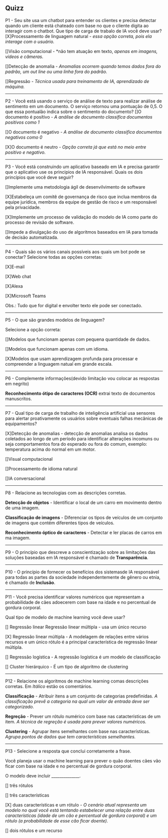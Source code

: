 Quizz
---------------------------------------------------------------------------

P1 - Seu site usa um chatbot para entender os clientes e precisa detectar quando um cliente está chateado com base no que o cliente digita ao interagir com o chatbot. 
Que tipo de carga de trabalo de IA você deve usar? 
[X]Processamento de linguagem natural - *essa opção correta, pois ela interage com o usuário.*

[]Visão computacional - *não tem atuação em texto, *apenas em imagens, vídeos e câmeras.*

[]Detecção de anomalia - *Anomalias ocorrem quando temos dados fora do padrão, um out line ou uma linha fora do padrão.*

[]Regressão - *Técnica usada para treinamento de IA, aprendizado de máquina.*

---------------------------------------------------------------------------

P2 - Você está usando o serviço de análise de texto para realizar análise de sentimento em um documento. O serviço retornou uma pontuação de 0,5.
O que essa pontualão indica sobre o sentimento do documento?
[]O documento é posítivo - *A análise de documento classifica documentos positivos como 1*

[]O documento é negativo - *A análise de documento classifica documentos negativos como 0*

[X]O documento é neutro - *Opção correta já que está no meio entre positivo e negativo.*

---------------------------------------------------------------------------

P3 - Você está construindo um aplicativo baseado em IA e precisa garantir que o aplicativo use os principios de IA responsável. 
Quais os dois princípios que você deve seguir?

[]Implemente uma metodologia ágil de desenvilvimento de software

[X]Estabeleça um comitê de governança de risco que inclua membros da equipe jurídica, membros da equipe de gestão de risco e um responsável pela privacidade.

[X]Implemente um processo de validação do modelo de IA como parte do processo de revisão de software.

[]Impede a divulgação do uso de algoritmos baseados em IA para tomada de decisão automatizada. 

---------------------------------------------------------------------------

P4 - Quais são os vários canais possíveis aos quais um bot pode se conectar?
Selecione todas as opções corretas:

[X]E-mail

[X]Web chat

[X]Alexa

[X]Microsoft Teams

Obs.: Tudo que for digital e envolter texto ele pode ser conectado.

---------------------------------------------------------------------------

P5 - O que são grandes modelos de linguagem?

Selecione a opção correta: 

[]Modelos que funcionam apenas com pequena quantidade de dados.

[]Modelos que funcionam apenas com um idioma.

[X]Modelos que usam aprendizagem profunda para processar e compreender a linguagem natual em grande escala.

---------------------------------------------------------------------------

P6 - Complemente informações(devido limitação vou colocar as respostas em negrito)

**Reconhecimento ótipo de caracteres (OCR)** extrai texto de documentos manuscritos.

---------------------------------------------------------------------------

P7 - Qual tipo de carga de trabalho de inteligência artificial usa sensores para alertar proativamente os usuários sobre eventuais falhas mecânicas de equipamentos?

[X]Detecção de anomalias - detecção de anomalias analisa os dados coletados ao longo de um período para identificar alterações incomuns ou seja comportamentos fora do esperado ou fora do comum, exemplo: temperatura acima do normal em um motor.

[]Visual computacional

[]Processamento de idioma natural

[]IA conversacional

---------------------------------------------------------------------------

P8 - Relacione as tecnologias com as descrições corretas.

**Detecção de objetos** - Identificar o local de um carro em movimento dentro de uma imagem.

**Classificação de imagens** - Diferenciar os tipos de veículos de um conjunto de imagens que contém diferentes tipos de veículos.

**Reconhecimento óptico de caracteres** - Detectar e ler placas de carros em ma imagem.

---------------------------------------------------------------------------

P9 - O princípio que descreve a conscientização sobre as limitações das soluções baseadas em IA responsável é chamado de **Transparência**.

---------------------------------------------------------------------------

P10 - O princípio de fornecer os benefícios dos sistemasde IA responsável para todas as partes da sociedade independentemente de gênero ou etnia, é chamado de **Inclusão**.

---------------------------------------------------------------------------

P11 - Você precisa identificar valores numéricos que representam a probabilidade de cães adoecerem com base na idade e no percentual de gordura corporal.

Qual tipo de modelo de machine learning você deve usar?

[] Regressão linear Regressão linear múltipla - usa um único recurso

[X]	Regressão linear múltipla - A modelagem de relações entre vários recursos e um único rótulo é a principal característica de regressão linear múltipla.

[] Regressão logística - A regressão logística é um modelo de classificação

[] Cluster hierárquico -  É um tipo de algoritmo de clustering

---------------------------------------------------------------------------

P12 - Relacione os algoritmos de machine learning comas descrições corretas. Em _Itálico_ estão os comentários. 

**Classificação** - Atribuir itens a um conjunto de categorias predefinidas. _A classificação prevê a categoria na qual um valor de entrada deve ser categorizado._

**Regreção** - Prever um rótulo numérico com base nas catacterísticas de um item. _A técnica de regreção é usada para prever valores numéricos._

**Clustering** - Agrupar itens semelhantes com base nas características. _Agrupa pontos de dados que tem características semelhantes._

---------------------------------------------------------------------------

P13 - Selecione a resposta que conclui corretamente a frase.

Você planeja usar o machine learning para prever o quão doentes cães vão ficar com base na idade e no percentual de gordura corporal.

O modelo deve incluir ______________.

[] três rótulos

[] três características

[X] duas características e um rótulo - _O cenário atual representa um modelo no qual você está tentando estabelecer uma relação entre duas características (idade de um cão e percentual de gordura corporal) e um rótulo (a probabilidade de esse cão ficar doente)._

[] dois rótulos e um recurso
